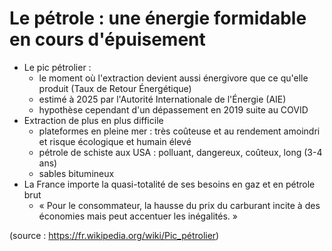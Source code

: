 # Le pétrole : une énergie formidable en cours d'épuisement

- Le pic pétrolier :
  - le moment où l'extraction devient aussi énergivore que ce qu'elle produit (Taux de Retour Énergétique)
  - estimé à 2025 par l'Autorité Internationale de l'Énergie (AIE)
  - hypothèse cependant d'un dépassement en 2019 suite au COVID
- Extraction de plus en plus difficile
  - plateformes en pleine mer : très coûteuse et au rendement amoindri et risque écologique et humain élevé
  - pétrole de schiste aux USA : polluant, dangereux, coûteux, long (3-4 ans)
  - sables bitumineux
- La France importe la quasi-totalité de ses besoins en gaz et en pétrole brut
  - « Pour le consommateur, la hausse du prix du carburant incite à des économies mais peut accentuer les inégalités. »

<p class="source">(source : <a href="https://fr.wikipedia.org/wiki/Pic_p%C3%A9trolier#/">https://fr.wikipedia.org/wiki/Pic_pétrolier</a>)</p>
